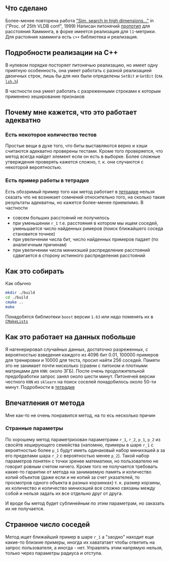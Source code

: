 
## Что сделано

Более-менее повторена работа ["Sim. search in high dimensions..."](http://www.vldb.org/conf/1999/P49.pdf) in ("Proc. of 25th VLDB conf", 1999)
Написан питонячий [прототип](https://github.com/nkdhny/lsh/blob/master/etc/hamming.py) для расстояния Хамминга, в форке имеется реализация для `l1`-метрики. Для растояния хамминга есть `c++` библиотека и реализация.

## Подробности реализации на C++

В нулевом порядке посторяет питонячью реализацию, но имеет одну приятную особенность, она умеет работать с разной реализацией двоичных строк, лишь бы для них были определены `SetBit`  и `GetBit` (см. [`lsh.h`](https://github.com/nkdhny/lsh/blob/master/include/binarystring.h))

В частности она умеет работать с разреженными строками к которым применено хеширование признаков

## Почему мне кажется, что это работает адекватно

### Есть некоторое количество тестов

Простые вещи в духе того, что биты выставляются верно и хэши считаются адекватно проверены тестами. Кроме того проверяется, что метод всегда найдет элемент если он есть в выборке. Более сложные утверждения проверять кажется сложно, т. к. они случаются с некоторой вероятностью.

### Есть пример работы в тетрадке

Есть обозримый пример того как метод работает в [тетрадке](https://github.com/nkdhny/lsh/blob/master/etc/sample.ipynb) нельзя сказать что не возникает сомнений относительно того, на сколько такие результаты адекватны, но кажется более-менее приемлимо. В частности

* совсем больших расстояний не получилось
* при уменьшении `r_1` т.е. расстояния в котором мы ищем соседей, уменьшается число найденных римеров (поиск ближайшего соседа становится точнее)
* при увеличении числа бит, число найденных примеров падает (по аналигичным причинам)
* при увеличении числа минихэшей распределение расстояний сдвигается в сторону истинного распределения расстояний

## Как это собирать

Как обычно

```bash
mkdir ./build
cd ./build
cmake ..
make
```
Понадобятся библиотеки `boost` версии `1.63` или надо поменять их в [`CMakeLists`](https://github.com/nkdhny/lsh/blob/master/CMakeLists.txt)

## Как это работает на данных побольше

Я нагенерировал случайных данных, достаточно разреженных, с вероятностью взведения каждого из 4096 бит 0.01, 100000 примеров для тренировки и 10000 для теста, просил найти 256 соседей. Памяти это не занимает почти нисколько (сравни с питоном и плотными матрицами для `KNN`: около 3ГБ). После очень продолжительной предобработки запрос занял около шести минут. Питонячей версии честного `KNN` из `sklearn` на поиск соселей понадобилось около 50-ти минут. Подробности в [тетрадке](https://github.com/nkdhny/lsh/blob/master/etc/ls-sample.ipynb)

## Впечатления от метода

Мне как-то не очень понравился метод, на то есь несколько причин

### Странные параметры

По хорошему метод параметризован параметрами `r_1`, `r_2`, `p_1`, `p_2` из свосйтв хеширующего семейства (напомню, примеры в шаре `r_1` с вероятностью более `p_1` будут иметь одинаковый набор минихэшей а за его пределами шара `r_2` с вероятностью  менее `p_2`). Такой набор параметров понятен с точки зренее математики, но пользователю не говорит ровным счетом ничего. Кроме того не получается требовать какие-то гарантии от метода на занимаемую память и количество копий объектов (даже если и не копий за счет указателей, то просмотров одного объекта в разных корзинках) т. к. размер корзины, их количество и количество минихэшей все сложно связаны между собой и нельзя задать их все отдельно друг от друга.

И вроде бы метод будет сублинейным по этим параметрам, но заказать их не получается.

## Странное число соседей

Метод ищет ближайший пример в шаре `r_1` а "заодно" находит еще какие-то близкие примеры, иногда их хавататает чтобы ответить на запрос пользователя, а иногда - нет. Управлять этим напрямую нельзя, только через параметры радиуса и отступа.
